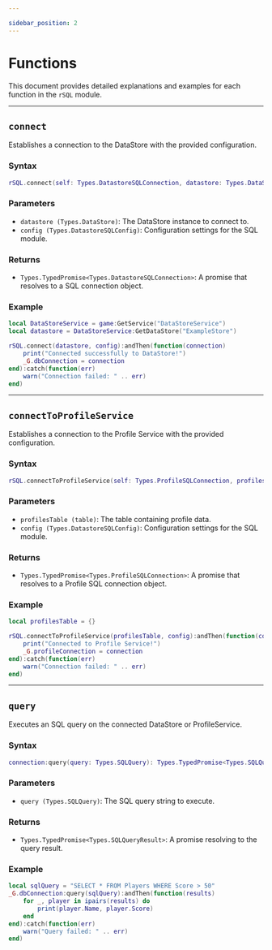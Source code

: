 ```yaml
---

sidebar_position: 2
---
```


# Functions

This document provides detailed explanations and examples for each function in the `rSQL` module.

---

## `connect`

Establishes a connection to the DataStore with the provided configuration.

### **Syntax**
```lua
rSQL.connect(self: Types.DatastoreSQLConnection, datastore: Types.DataStore, config: Types.DatastoreSQLConfig): Types.TypedPromise<Types.DatastoreSQLConnection>
```

### **Parameters**
- `datastore (Types.DataStore)`: The DataStore instance to connect to.
- `config (Types.DatastoreSQLConfig)`: Configuration settings for the SQL module.

### **Returns**
- `Types.TypedPromise<Types.DatastoreSQLConnection>`: A promise that resolves to a SQL connection object.

### **Example**
```lua
local DataStoreService = game:GetService("DataStoreService")
local datastore = DataStoreService:GetDataStore("ExampleStore")

rSQL.connect(datastore, config):andThen(function(connection)
    print("Connected successfully to DataStore!")
    _G.dbConnection = connection
end):catch(function(err)
    warn("Connection failed: " .. err)
end)
```

---

## `connectToProfileService`

Establishes a connection to the Profile Service with the provided configuration.

### **Syntax**
```lua
rSQL.connectToProfileService(self: Types.ProfileSQLConnection, profilesTable: table, config: Types.DatastoreSQLConfig): Types.TypedPromise<Types.ProfileSQLConnection>
```

### **Parameters**
- `profilesTable (table)`: The table containing profile data.
- `config (Types.DatastoreSQLConfig)`: Configuration settings for the SQL module.

### **Returns**
- `Types.TypedPromise<Types.ProfileSQLConnection>`: A promise that resolves to a Profile SQL connection object.

### **Example**
```lua
local profilesTable = {}

rSQL.connectToProfileService(profilesTable, config):andThen(function(connection)
    print("Connected to Profile Service!")
    _G.profileConnection = connection
end):catch(function(err)
    warn("Connection failed: " .. err)
end)
```

---

## `query`

Executes an SQL query on the connected DataStore or ProfileService.

### **Syntax**
```lua
connection:query(query: Types.SQLQuery): Types.TypedPromise<Types.SQLQueryResult>
```

### **Parameters**
- `query (Types.SQLQuery)`: The SQL query string to execute.

### **Returns**
- `Types.TypedPromise<Types.SQLQueryResult>`: A promise resolving to the query result.

### **Example**
```lua
local sqlQuery = "SELECT * FROM Players WHERE Score > 50"
_G.dbConnection:query(sqlQuery):andThen(function(results)
    for _, player in ipairs(results) do
        print(player.Name, player.Score)
    end
end):catch(function(err)
    warn("Query failed: " .. err)
end)
```